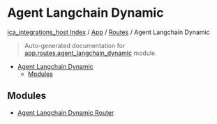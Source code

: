 # Agent Langchain Dynamic

[ica_integrations_host Index](../../../README.md#ica_integrations_host-index) / [App](../../index.md#app) / [Routes](../index.md#routes) / Agent Langchain Dynamic

> Auto-generated documentation for [app.routes.agent_langchain_dynamic](https://github.ibm.com/destiny/ica_integrations_host/blob/main/app/routes/agent_langchain_dynamic/__init__.py) module.

- [Agent Langchain Dynamic](#agent-langchain-dynamic)
  - [Modules](#modules)

## Modules

- [Agent Langchain Dynamic Router](./agent_langchain_dynamic_router.md)
